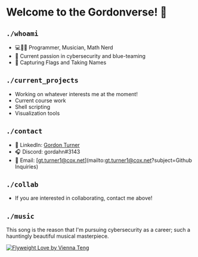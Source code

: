 # Welcome to the Gordonverse! 👋

## `./whoami`
* 💻🎵➕ Programmer, Musician, Math Nerd
* 🔐 Current passion in cybersecurity and blue-teaming
* 🚩 Capturing Flags and Taking Names

## `./current_projects`
* Working on whatever interests me at the moment!
* Current course work
* Shell scripting
* Visualization tools

## `./contact`
* 📌 LinkedIn: [Gordon Turner](https://www.linkedin.com/in/GordonTTurner)
* 🎧 Discord: gordahn#3143
* 📧 Email: [gt.turner1@cox.net](mailto:gt.turner1@cox.net?subject=Github Inquiries)

## `./collab`
* If you are interested in collaborating, contact me above!

## `./music`
This song is the reason that I'm pursuing cybersecurity as a career; such a hauntingly beautiful musical masterpiece.

[![Flyweight Love by Vienna Teng](https://i.ytimg.com/vi/S2EIFWseKwU/hq720.jpg?sqp=-oaymwEXCNAFEJQDSFryq4qpAwkIARUAAIhCGAE=\u0026rs=AOn4CLCllrl80MTCp2onF8cjCxhtexEMbA)](https://youtu.be/QF-7WiLykGM)
<!--
**this profile** is a ✨ _special_ ✨ repository because its `README.md` (this file) appears on your GitHub profile.

Here are some ideas to get you started:

- 🔭 I’m currently working on ...
- 🌱 I’m currently learning ...
- 👯 I’m looking to collaborate on ...
- 🤔 I’m looking for help with ...
- 💬 Ask me about ...
- 📫 How to reach me: ...
- 😄 Pronouns: ...
- ⚡ Fun fact: ...
-->
